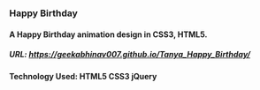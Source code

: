 ### Happy Birthday

#### A Happy Birthday animation design in CSS3, HTML5.

##### URL: https://geekabhinav007.github.io/Tanya_Happy_Birthday/

#### Technology Used: HTML5 CSS3 jQuery  



